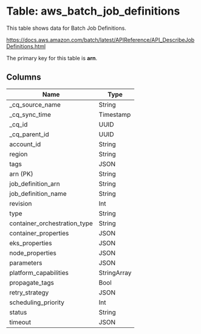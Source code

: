 # Table: aws_batch_job_definitions

This table shows data for Batch Job Definitions.

https://docs.aws.amazon.com/batch/latest/APIReference/API_DescribeJobDefinitions.html

The primary key for this table is **arn**.

## Columns

| Name          | Type          |
| ------------- | ------------- |
|_cq_source_name|String|
|_cq_sync_time|Timestamp|
|_cq_id|UUID|
|_cq_parent_id|UUID|
|account_id|String|
|region|String|
|tags|JSON|
|arn (PK)|String|
|job_definition_arn|String|
|job_definition_name|String|
|revision|Int|
|type|String|
|container_orchestration_type|String|
|container_properties|JSON|
|eks_properties|JSON|
|node_properties|JSON|
|parameters|JSON|
|platform_capabilities|StringArray|
|propagate_tags|Bool|
|retry_strategy|JSON|
|scheduling_priority|Int|
|status|String|
|timeout|JSON|